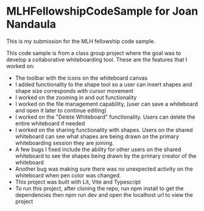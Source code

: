 # MLHFellowshipCodeSample for Joan Nandaula
This is my submission for the MLH fellowship code sample.

This code sample is from a class group project where the goal was to develop a collaborative whiteboarding tool. These are the features that I worked on:
* The toolbar with the icons on the whiteboard canvas
* I added functionality to the shape tool so a user can insert shapes and shape size corresponds with cursor movement
* I worked on the zooming in and out functionality
* I worked on the file management capability, (user can save a whiteboard and open it later to continue editing)
* I worked on the "Delete Whiteboard" functionality. Users can delete the entire whiteboard if needed
* I worked on the sharing functionality with shapes. Users on the shared whiteboard can see what shapes are being drawn on the primary whiteboarding session they are joining.
* A few bugs I fixed include the ability for other users on the shared whiteboard to see the shapes being drawn by the primary creator of the whiteboard
* Another bug was making sure there was no unexpected activity on the whiteboard when pen color was changed.
* This project was built with Lit, Vite and Typescript
* To run this project, after cloning the repo, run npm install to get the dependencies then npm run dev and open the localhost url to view the project
